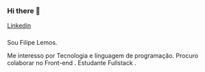 ### Hi there 👋

<div class="badge-base LI-profile-badge" data-locale="pt_BR" data-size="large" data-theme="dark" data-type="HORIZONTAL" data-vanity="filipe-moreira-lemos-a2268216a" data-version="v1"><a class="badge-base__link LI-simple-link" href="https://br.linkedin.com/in/filipe-moreira-lemos-a2268216a?trk=profile-badge">Linkedin</a></div>

              
### 
Sou Filipe Lemos.

Me interesso por Tecnologia e linguagem de programação.
Procuro colaborar no Front-end . Estudante Fullstack .






